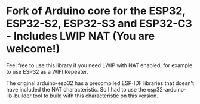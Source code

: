 # Fork of Arduino core for the ESP32, ESP32-S2, ESP32-S3 and ESP32-C3 - Includes LWIP NAT (You are welcome!)

Feel free to use this library if you need LWIP with NAT enabled, for example to use ESP32 as a WIFI Repeater.

The original arduino-esp32 has a precompiled ESP-IDF libraries that doesn't have included the NAT characteristic. So I had to use the esp32-arduino-lib-builder tool to build with this characteristic on this version.
